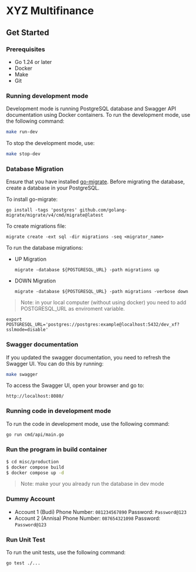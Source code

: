 # XYZ Multifinance

## Get Started 
### Prerequisites
- Go 1.24 or later
- Docker 
- Make 
- Git 

### Running development mode 
Development mode is running PostgreSQL database and Swagger API documentation using Docker containers.
To run the development mode, use the following command:
```bash
make run-dev
```
To stop the development mode, use:
```bash
make stop-dev
```

### Database Migration
Ensure that you have installed [go-migrate](https://github.com/golang-migrate/migrate). Before migrating the database, create a database in your PostgreSQL.

To install go-migrate:
```
go install -tags 'postgres' github.com/golang-migrate/migrate/v4/cmd/migrate@latest
```

To create migrations file:
```
migrate create -ext sql -dir migrations -seq <migrator_name>
```  
To run the database migrations:
- UP Migration
  ```
  migrate -database ${POSTGRESQL_URL} -path migrations up
  ```
- DOWN Migration
  ```
  migrate -database ${POSTGRESQL_URL} -path migrations -verbose down
  ```
> Note: in your local computer (without using docker) you need to add POSTGRESQL_URL as enviroment variable.
 ```
export POSTGRESQL_URL='postgres://postgres:example@localhost:5432/dev_xf?sslmode=disable'
 ```

### Swagger documentation
If you updated the swagger documentation, you need to refresh the Swagger UI. You can do this by running:
```bash
make swagger
```
To access the Swagger UI, open your browser and go to:
``` 
http://localhost:8080/
```

### Running code in development mode
To run the code in development mode, use the following command:
```bash
go run cmd/api/main.go
```

### Run the program in build container 
```bash
$ cd misc/production 
$ docker compose build 
$ docker compose up -d
```
> Note: make your you already run the database in dev mode

### Dummy Account 
- Account 1 (Budi)
Phone Number: `081234567890`
Password: `Password@123`
- Account 2 (Annisa)
Phone Number: `087654321098`
Password: `Password@123`

### Run Unit Test 
To run the unit tests, use the following command:
```bash
go test ./...
```
